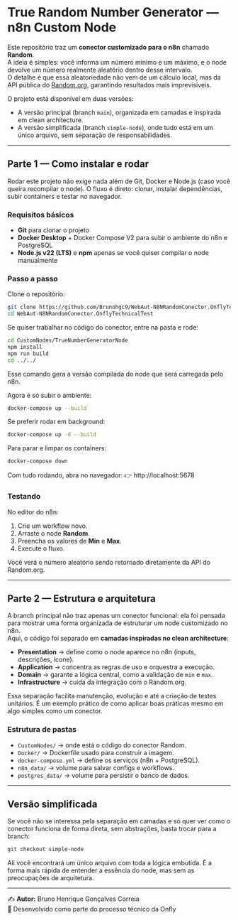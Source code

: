 # True Random Number Generator — n8n Custom Node

Este repositório traz um **conector customizado para o n8n** chamado **Random**.  
A ideia é simples: você informa um número mínimo e um máximo, e o node devolve um número realmente aleatório dentro desse intervalo.  
O detalhe é que essa aleatoriedade não vem de um cálculo local, mas da API pública do [Random.org](https://www.random.org), garantindo resultados mais imprevisíveis.  

O projeto está disponível em duas versões:  
- A versão principal (branch `main`), organizada em camadas e inspirada em clean architecture.  
- A versão simplificada (branch `simple-node`), onde tudo está em um único arquivo, sem separação de responsabilidades.  

---

## Parte 1 — Como instalar e rodar

Rodar este projeto não exige nada além de Git, Docker e Node.js (caso você queira recompilar o node). O fluxo é direto: clonar, instalar dependências, subir containers e testar no navegador.

### Requisitos básicos
- **Git** para clonar o projeto  
- **Docker Desktop** + Docker Compose V2 para subir o ambiente do n8n e PostgreSQL  
- **Node.js v22 (LTS)** e **npm** apenas se você quiser compilar o node manualmente  

### Passo a passo

Clone o repositório:
```bash
git clone https://github.com/Brunohgc9/WebAut-N8NRandomConector.OnflyTechnicalTest.git
cd WebAut-N8NRandomConector.OnflyTechnicalTest
```

Se quiser trabalhar no código do conector, entre na pasta e rode:
```bash
cd CustomNodes/TrueNumberGeneratorNode
npm install
npm run build
cd ../../
```
Esse comando gera a versão compilada do node que será carregada pelo n8n.

Agora é só subir o ambiente:
```bash
docker-compose up --build
```

Se preferir rodar em background:
```bash
docker-compose up -d --build
```

Para parar e limpar os containers:
```bash
docker-compose down
```

Com tudo rodando, abra no navegador:
👉 http://localhost:5678

### Testando

No editor do n8n:  
1. Crie um workflow novo.  
2. Arraste o node **Random**.  
3. Preencha os valores de **Min** e **Max**.  
4. Execute o fluxo.  

Você verá o número aleatório sendo retornado diretamente da API do Random.org.

---

## Parte 2 — Estrutura e arquitetura

A branch principal não traz apenas um conector funcional: ela foi pensada para mostrar uma forma organizada de estruturar um node customizado no n8n.  
Aqui, o código foi separado em **camadas inspiradas no clean architecture**:

- **Presentation** → define como o node aparece no n8n (inputs, descrições, ícone).  
- **Application** → concentra as regras de uso e orquestra a execução.  
- **Domain** → garante a lógica central, como a validação de `min` e `max`.  
- **Infrastructure** → cuida da integração com o Random.org.  

Essa separação facilita manutenção, evolução e até a criação de testes unitários. É um exemplo prático de como aplicar boas práticas mesmo em algo simples como um conector.

### Estrutura de pastas

- `CustomNodes/` → onde está o código do conector Random.  
- `Docker/` → Dockerfile usado para construir a imagem.  
- `docker-compose.yml` → define os serviços (n8n + PostgreSQL).  
- `n8n_data/` → volume para salvar configs e workflows.  
- `postgres_data/` → volume para persistir o banco de dados.  

---

## Versão simplificada

Se você não se interessa pela separação em camadas e só quer ver como o conector funciona de forma direta, sem abstrações, basta trocar para a branch:

```bash
git checkout simple-node
```

Ali você encontrará um único arquivo com toda a lógica embutida. É a forma mais rápida de entender a essência do node, mas sem as preocupações de arquitetura.

---

✍️ **Autor:** Bruno Henrique Gonçalves Correia  
📌 Desenvolvido como parte do processo técnico da Onfly
